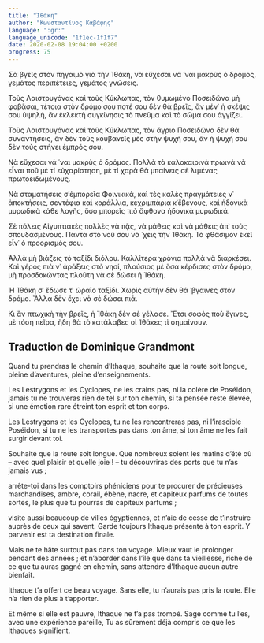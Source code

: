 ```yaml
---
title: "Ἰθάκη"
author: "Κωνσταντίνος Καβάφης"
language: ":gr:"
language_unicode: "1f1ec-1f1f7"
date: 2020-02-08 19:04:00 +0200
progress: 75
---
```

Σὰ βγεῖς στὸν πηγαιμὸ γιὰ τὴν Ἰθάκη,
νὰ εὔχεσαι νά ῾ναι μακρὺς ὁ δρόμος,
γεμάτος περιπέτειες, γεμάτος γνώσεις.

Τοὺς Λαιστρυγόνας καὶ τοὺς Κύκλωπας,
τὸν θυμωμένο Ποσειδῶνα μὴ φοβᾶσαι,
τέτοια στὸν δρόμο σου ποτέ σου δὲν θὰ βρεῖς,
ἂν μέν᾿ ἡ σκέψις σου ὑψηλή, ἂν ἐκλεκτὴ
συγκίνησις τὸ πνεῦμα καὶ τὸ σῶμα σου ἀγγίζει.

Τοὺς Λαιστρυγόνας καὶ τοὺς Κύκλωπας,
τὸν ἄγριο Ποσειδῶνα δὲν θὰ συναντήσεις,
ἂν δὲν τοὺς κουβανεῖς μὲς στὴν ψυχή σου,
ἂν ἡ ψυχή σου δὲν τοὺς στήνει ἐμπρός σου.

Νὰ εὔχεσαι νά ῾ναι μακρὺς ὁ δρόμος.
Πολλὰ τὰ καλοκαιρινὰ πρωινὰ νὰ εἶναι
ποῦ μὲ τί εὐχαρίστηση, μὲ τί χαρὰ
θὰ μπαίνεις σὲ λιμένας πρωτοειδωμένους.

Νὰ σταματήσεις σ᾿ἐμπορεῖα Φοινικικά,
καὶ τὲς καλὲς πραγμάτειες ν᾿ ἀποκτήσεις,
σεντέφια καὶ κοράλλια, κεχριμπάρια κ᾿ἔβενους,
καὶ ἡδονικὰ μυρωδικὰ κάθε λογῆς,
ὅσο μπορεῖς πιὸ ἄφθονα ἡδονικὰ μυρωδικά.

Σὲ πόλεις Αἰγυπτιακὲς πολλὲς νὰ πᾷς,
νὰ μάθεις καὶ νὰ μάθεις ἀπ᾿ τοὺς σπουδασμένους.
Πάντα στὸ νοῦ σου νά ῾χεις τὴν Ἰθάκη.
Τὸ φθάσιμον ἐκεῖ εἶν᾿ ὁ προορισμός σου.

Ἀλλὰ μὴ βιάζεις τὸ ταξίδι διόλου.
Καλλίτερα χρόνια πολλὰ νὰ διαρκέσει.
Καὶ γέρος πιὰ ν᾿ ἀράξεις στὸ νησί,
πλούσιος μὲ ὅσα κέρδισες στὸν δρόμο,
μὴ προσδοκώντας πλούτη νὰ σὲ δώσει ἡ Ἰθάκη.

Ἡ Ἰθάκη σ᾿ ἔδωσε τ᾿ ὡραῖο ταξίδι.
Χωρὶς αὐτὴν δὲν θά ῾βγαινες στὸν δρόμο.
Ἄλλα δὲν ἔχει νὰ σὲ δώσει πιά.

Κι ἂν πτωχικὴ τὴν βρεῖς, ἡ Ἰθάκη δὲν σὲ γέλασε.
Ἔτσι σοφὸς ποὺ ἔγινες, μὲ τόση πεῖρα,
ἤδη θὰ τὸ κατάλαβες οἱ Ἰθάκες τὶ σημαίνουν.


## Traduction de Dominique Grandmont
Quand tu prendras le chemin d’Ithaque,
souhaite que la route soit longue,
pleine d’aventures, pleine d’enseignements.

Les Lestrygons et les Cyclopes,
ne les crains pas, ni la colère de Poséidon,
jamais tu ne trouveras rien de tel sur ton chemin,
si ta pensée reste élevée, si une émotion rare
étreint ton esprit et ton corps.

Les Lestrygons et les Cyclopes,
tu ne les rencontreras pas, ni l’irascible Poséidon,
si tu ne les transportes pas dans ton âme,
si ton âme ne les fait surgir devant toi.

Souhaite que la route soit longue.
Que nombreux soient les matins d’été
où – avec quel plaisir et quelle joie ! –
tu découvriras des ports que tu n’as jamais vus ;

arrête-toi dans les comptoirs phéniciens
pour te procurer de précieuses marchandises,
ambre, corail, ébène, nacre,
et capiteux parfums de toutes sortes,
le plus que tu pourras de capiteux parfums ;

visite aussi beaucoup de villes égyptiennes,
et n’aie de cesse de t’instruire auprès de ceux qui savent.
Garde toujours Ithaque présente à ton esprit.
Y parvenir est ta destination finale.

Mais ne te hâte surtout pas dans ton voyage.
Mieux vaut le prolonger pendant des années ;
et n’aborder dans l’île que dans ta vieillesse,
riche de ce que tu auras gagné en chemin,
sans attendre d’Ithaque aucun autre bienfait.

Ithaque t’a offert ce beau voyage.
Sans elle, tu n’aurais pas pris la route.
Elle n’a rien de plus à t’apporter.

Et même si elle est pauvre, Ithaque ne t’a pas trompé.
Sage comme tu l’es, avec une expérience pareille,
Tu as sûrement déjà compris ce que les Ithaques signifient.
